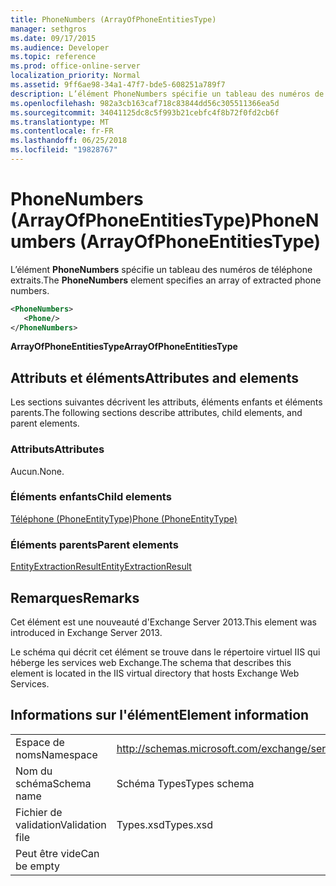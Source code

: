 ```yaml
---
title: PhoneNumbers (ArrayOfPhoneEntitiesType)
manager: sethgros
ms.date: 09/17/2015
ms.audience: Developer
ms.topic: reference
ms.prod: office-online-server
localization_priority: Normal
ms.assetid: 9ff6ae98-34a1-47f7-bde5-608251a789f7
description: L’élément PhoneNumbers spécifie un tableau des numéros de téléphone extraits.
ms.openlocfilehash: 982a3cb163caf718c83844dd56c305511366ea5d
ms.sourcegitcommit: 34041125dc8c5f993b21cebfc4f8b72f0fd2cb6f
ms.translationtype: MT
ms.contentlocale: fr-FR
ms.lasthandoff: 06/25/2018
ms.locfileid: "19828767"
---
```

# <a name="phonenumbers-arrayofphoneentitiestype"></a><span data-ttu-id="140cc-103">PhoneNumbers (ArrayOfPhoneEntitiesType)</span><span class="sxs-lookup"><span data-stu-id="140cc-103">PhoneNumbers (ArrayOfPhoneEntitiesType)</span></span>

<span data-ttu-id="140cc-104">L’élément **PhoneNumbers** spécifie un tableau des numéros de téléphone extraits.</span><span class="sxs-lookup"><span data-stu-id="140cc-104">The **PhoneNumbers** element specifies an array of extracted phone numbers.</span></span> 
  
```XML
<PhoneNumbers>
   <Phone/>
</PhoneNumbers>
```

 <span data-ttu-id="140cc-105">**ArrayOfPhoneEntitiesType**</span><span class="sxs-lookup"><span data-stu-id="140cc-105">**ArrayOfPhoneEntitiesType**</span></span>
## <a name="attributes-and-elements"></a><span data-ttu-id="140cc-106">Attributs et éléments</span><span class="sxs-lookup"><span data-stu-id="140cc-106">Attributes and elements</span></span>

<span data-ttu-id="140cc-107">Les sections suivantes décrivent les attributs, éléments enfants et éléments parents.</span><span class="sxs-lookup"><span data-stu-id="140cc-107">The following sections describe attributes, child elements, and parent elements.</span></span>
  
### <a name="attributes"></a><span data-ttu-id="140cc-108">Attributs</span><span class="sxs-lookup"><span data-stu-id="140cc-108">Attributes</span></span>

<span data-ttu-id="140cc-109">Aucun.</span><span class="sxs-lookup"><span data-stu-id="140cc-109">None.</span></span>
  
### <a name="child-elements"></a><span data-ttu-id="140cc-110">Éléments enfants</span><span class="sxs-lookup"><span data-stu-id="140cc-110">Child elements</span></span>

[<span data-ttu-id="140cc-111">Téléphone (PhoneEntityType)</span><span class="sxs-lookup"><span data-stu-id="140cc-111">Phone (PhoneEntityType)</span></span>](phone-phoneentitytype.md)
  
### <a name="parent-elements"></a><span data-ttu-id="140cc-112">Éléments parents</span><span class="sxs-lookup"><span data-stu-id="140cc-112">Parent elements</span></span>

[<span data-ttu-id="140cc-113">EntityExtractionResult</span><span class="sxs-lookup"><span data-stu-id="140cc-113">EntityExtractionResult</span></span>](entityextractionresult.md)
  
## <a name="remarks"></a><span data-ttu-id="140cc-114">Remarques</span><span class="sxs-lookup"><span data-stu-id="140cc-114">Remarks</span></span>

<span data-ttu-id="140cc-115">Cet élément est une nouveauté d'Exchange Server 2013.</span><span class="sxs-lookup"><span data-stu-id="140cc-115">This element was introduced in Exchange Server 2013.</span></span>
  
<span data-ttu-id="140cc-116">Le schéma qui décrit cet élément se trouve dans le répertoire virtuel IIS qui héberge les services web Exchange.</span><span class="sxs-lookup"><span data-stu-id="140cc-116">The schema that describes this element is located in the IIS virtual directory that hosts Exchange Web Services.</span></span>
  
## <a name="element-information"></a><span data-ttu-id="140cc-117">Informations sur l'élément</span><span class="sxs-lookup"><span data-stu-id="140cc-117">Element information</span></span>

|||
|:-----|:-----|
|<span data-ttu-id="140cc-118">Espace de noms</span><span class="sxs-lookup"><span data-stu-id="140cc-118">Namespace</span></span>  <br/> |http://schemas.microsoft.com/exchange/services/2006/types  <br/> |
|<span data-ttu-id="140cc-119">Nom du schéma</span><span class="sxs-lookup"><span data-stu-id="140cc-119">Schema name</span></span>  <br/> |<span data-ttu-id="140cc-120">Schéma Types</span><span class="sxs-lookup"><span data-stu-id="140cc-120">Types schema</span></span>  <br/> |
|<span data-ttu-id="140cc-121">Fichier de validation</span><span class="sxs-lookup"><span data-stu-id="140cc-121">Validation file</span></span>  <br/> |<span data-ttu-id="140cc-122">Types.xsd</span><span class="sxs-lookup"><span data-stu-id="140cc-122">Types.xsd</span></span>  <br/> |
|<span data-ttu-id="140cc-123">Peut être vide</span><span class="sxs-lookup"><span data-stu-id="140cc-123">Can be empty</span></span>  <br/> ||
   

